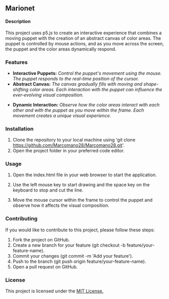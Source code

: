 ## Marionet ##
#### Description ####
This project uses p5.js to create an interactive experience that combines a moving puppet with the creation of an abstract canvas of color areas. The puppet is controlled by mouse actions, and as you move across the screen, the puppet and the color areas dynamically respond.
### Features ###
+ **Interactive Puppets:** *Control the puppet's movement using the mouse. The puppet responds to the real-time position of the cursor.*
+ **Abstract Canvas:** *The canvas gradually fills with moving and shape-shifting color areas. Each interaction with the puppet can influence the ever-evolving visual composition.*
* **Dynamic Interaction:** *Observe how the color areas interact with each other and with the puppet as you move within the frame. Each movement creates a unique visual experience.*
### Installation ###
1. Clone the repository to your local machine using 'git clone https://github.com/Marcomano28/Marcomano28.git'.
2. Open the project folder in your preferred code editor.

### Usage ###
1. Open the index.html file in your web browser to start the application.
2. Use the left mouse key to start drawing and the space key on the keyboard to stop and cut the line. 

3. Move the mouse cursor within the frame to control the puppet and observe how it affects the visual composition.

### Contributing ###
If you would like to contribute to this project, please follow these steps:

1. Fork the project on GitHub.
2. Create a new branch for your feature (git checkout -b feature/your-feature-name).
3. Commit your changes (git commit -m 'Add your feature').
4. Push to the branch (git push origin feature/your-feature-name).
5. Open a pull request on GitHub.
### License ###
This project is licensed under the <u>MIT License.<u>




